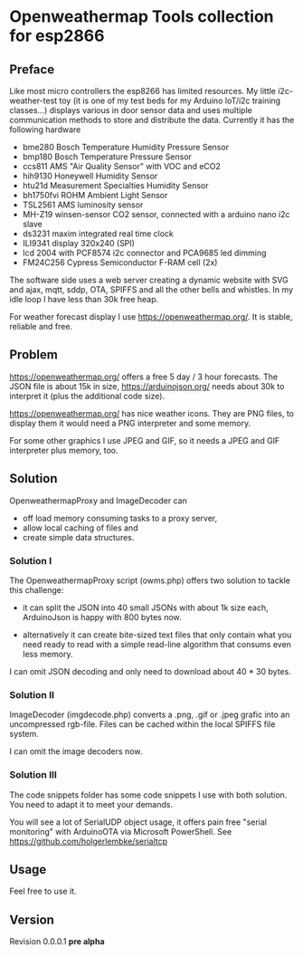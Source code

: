 # Openweathermap Tools collection for esp2866

## Preface

Like most micro controllers the esp8266 has limited resources. My little i2c-weather-test toy (it is one of my test beds for my Arduino IoT/i2c training classes...) displays various in door sensor data and uses multiple communication methods to store and distribute the data. Currently it has the following hardware

- bme280 Bosch Temperature Humidity Pressure Sensor
- bmp180 Bosch Temperature Pressure Sensor
- ccs811 AMS "Air Quality Sensor" with VOC and eCO2
- hih9130 Honeywell Humidity Sensor
- htu21d Measurement Specialties Humidity Sensor 
- bh1750fvi ROHM Ambient Light Sensor 
- TSL2561 AMS luminosity sensor 
- MH-Z19 winsen-sensor CO2 sensor, connected with a arduino nano i2c slave
- ds3231 maxim integrated real time clock
- ILI9341 display 320x240 (SPI)
- lcd 2004 with PCF8574 i2c connector and PCA9685 led dimming
- FM24C256 Cypress Semiconductor F-RAM cell (2x)

The software side uses a web server creating a dynamic website with SVG and ajax, mqtt, sddp, OTA, SPIFFS and all the other bells and whistles. In my idle loop I have less than 30k free heap. 

For weather forecast display I use https://openweathermap.org/. It is stable, reliable and free.

## Problem

https://openweathermap.org/ offers a free 5 day / 3 hour forecasts. The JSON file is about 15k in size, https://arduinojson.org/ needs about 30k to interpret it (plus the additional code size).

https://openweathermap.org/ has nice weather icons. They are PNG files, to display them it would need a PNG interpreter and some memory. 

For some other graphics I use JPEG and GIF, so it needs a JPEG and GIF interpreter plus memory, too.

## Solution

OpenweathermapProxy and ImageDecoder can 

- off load memory consuming tasks to a proxy server,
- allow local caching of files and
- create simple data structures.

### Solution I

The OpenweathermapProxy script (owms.php) offers two solution to tackle this challenge:

- it can split the JSON into 40 small JSONs with about 1k size each, ArduinoJson is happy with 800 bytes now.

- alternatively it can create bite-sized text files that only contain what you need ready to read with a simple read-line algorithm that consums even less memory.

I can omit JSON decoding and only need to download about 40 * 30 bytes.

### Solution II

ImageDecoder (imgdecode.php) converts a .png, .gif or .jpeg grafic into an uncompressed rgb-file. Files can be cached within the local SPIFFS file system.

I can omit the image decoders now.

### Solution III

The code snippets folder has some code snippets I use with both solution. You need to adapt it to meet your demands.

You will see a lot of SerialUDP object usage, it offers pain free "serial monitoring" with ArduinoOTA via Microsoft PowerShell. See https://github.com/holgerlembke/serialtcp


## Usage

Feel free to use it. 

## Version

Revision 0.0.0.1 **pre alpha**















